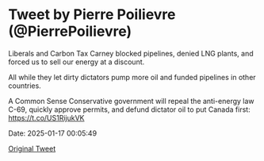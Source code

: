 # Tweet by Pierre Poilievre (@PierrePoilievre)

Liberals and Carbon Tax Carney blocked pipelines, denied LNG plants, and forced us to sell our energy at a discount.

All while they let dirty dictators pump more oil and funded pipelines in other countries.

A Common Sense Conservative government will repeal the anti-energy law C-69, quickly approve permits, and defund dictator oil to put Canada first: https://t.co/US1RijukVK

Date: 2025-01-17 00:05:49

[Original Tweet](https://x.com/PierrePoilievre/status/1880043814942912991)
